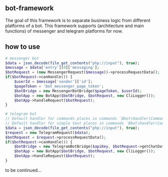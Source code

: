 ## bot-framework
The goal of this framework is to separate business logic from different platforms of a bot. 
This framework supports (architecture and main functions) of messenger and telegram platforms for now.
## how to use
```php
# messenger bot
$data = json_decode(file_get_contents("php://input"), true);
$message = $data['entry'][0]['messaging'];
$botRequest = (new MessengerRequest($message))->processRequestData();
if($botRequest->canHandle()) {
	$userId = $message['sender']['id'];
	$pageToken = 'bot_messenger_page_token';
	$botBridge = new MessengerBotBridge($pageToken, $userId);
	$botApp = new BotApp($botBridge, $botRequest, new CliLogger());
	$botApp->handleRequest($botRequest);
}
```

```php
# telegram bot
// Default handler for commands places in commands `Bbot\Handler\CommandsHandler`
// Default handler for simple text places in commands `Bbot\Handler\CommonHandler`
$data = json_decode(file_get_contents("php://input"), true);
$request = new TelegramRequest($data);
$botRequest = $request->processRequestData();
if($botRequest->canHandle()) {
	$botBridge = new TelegramBotBridge($apiKey, $botRequest->getChatData()['id']);
	$botApp = new BotApp($botBridge, $botRequest, new CliLogger());
	$botApp->handleRequest($botRequest);
}
```
to be continued...
